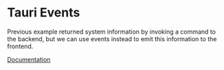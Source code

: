 # Tauri Events

Previous example returned system information by invoking a command to the backend, but we can use events instead to emit this information to the frontend.

[Documentation](https://tauri.app/v1/guides/features/events)
